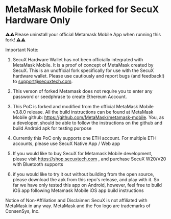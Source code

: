 
# MetaMask Mobile forked for SecuX Hardware Only 
⚠️⚠️Please uninstall your official Metamask Mobile App when running this fork! ⚠️⚠️

Important Note:

1. SecuX Hardware Wallet has not been officially integrated with MetaMask Mobile. It is a proof of concept of MetaMask created by SecuX. This is an unofficial fork specifically for use with the SecuX hardware wallet. Please use cautiously and report bugs (and feedback!) to support@secuxtech.com.

2. This verson of forked Metamask does not require you to enter any password or seedphrase to create Ethereum Account.

3. This PoC is forked and modified from the official MetaMask Mobile v3.8.0 release. All the build instructions can be found at MetaMask Mobile github:  https://github.com/MetaMask/metamask-mobile. You, as a developer, should be able to follow the instructions on the github and build Android apk for testing purpose 

4. Currently this PoC only supports one ETH account. For multiple ETH accounts, please use SecuX Native App / Web app

5. If you would like to buy SecuX for Metamask Mobile development, please visit https://shop.secuxtech.com , and purchase SecuX W20/V20 with Bluetooth supports 

6. if you would like to try it out without building from the open source, please download the apk from this repo's release, and play with it. So far we have only tested this app on Android, however, feel free to build iOS app following Metamask Mobile iOS app build instructions 

Notice of Non-Affiliation and Disclaimer:
SecuX is not affiliated with MetaMask in any way. MetaMask and the Fox logo are trademarks of ConsenSys, Inc.
